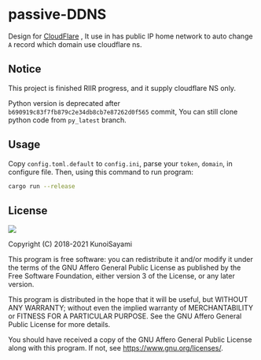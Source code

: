 # passive-DDNS

Design for [CloudFlare](https://cloudflare.com) , It use in has public IP home network to auto change `A` record which domain use cloudflare ns.

## Notice

This project is finished RIIR progress, and it supply cloudflare NS only. 

Python version is deprecated after `b690919c83f7fb879c2e34db8cb7e87262d0f565` commit,
You can still clone python code from `py_latest` branch.

## Usage

Copy `config.toml.default` to `config.ini`, parse your `token`, `domain`, in configure file. Then, using this command to run program:

```bash
cargo run --release
```

## License

[![](https://www.gnu.org/graphics/agplv3-155x51.png)](https://www.gnu.org/licenses/agpl-3.0.txt)

Copyright (C) 2018-2021 KunoiSayami

This program is free software: you can redistribute it and/or modify it under the terms of the GNU Affero General Public License as published by the Free Software Foundation, either version 3 of the License, or any later version.

This program is distributed in the hope that it will be useful, but WITHOUT ANY WARRANTY; without even the implied warranty of MERCHANTABILITY or FITNESS FOR A PARTICULAR PURPOSE. See the GNU Affero General Public License for more details.

You should have received a copy of the GNU Affero General Public License along with this program. If not, see <https://www.gnu.org/licenses/>.
